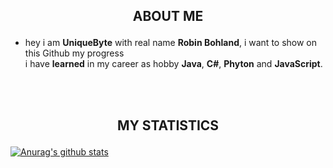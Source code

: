 ##  <p align="center">ABOUT ME</p>
 * hey i am **UniqueByte** with real name **Robin Bohland**,
i want to show on this Github my progress<br> i have **learned** in my career as hobby **Java**, **C#**, **Phyton** and **JavaScript**.</p></p>
<br><br>

## <p align="center">MY STATISTICS</p>
[![Anurag's github stats](https://github-readme-stats.vercel.app/api?username=uniquebyte&show_icons=true&theme=dracula&hide_title=true&count_private=true&include_all_commits=true)](https://github.com/anuraghazra/github-readme-stats)
